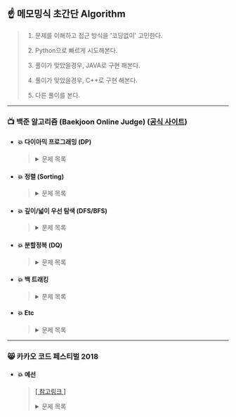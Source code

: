 ## :point_up: 메모밍식 초간단 Algorithm
>
> 1. 문제를 이해하고 접근 방식을 '코딩없이' 고민한다.
>
> 2. Python으로 빠르게 시도해본다.
>
> 3. 풀이가 맞았을경우, JAVA로 구현 해본다.
>
> 4. 풀이가 맞았을경우, C++로 구현 해본다.
>
> 5. 다른 풀이를 본다.

---------------------------------------------------------------------------------------

### :tv: 백준 알고리즘 (Baekjoon Online Judge) ([공식 사이트](https://www.acmicpc.net/))
- #### :boom: 다이아믹 프로그래밍 (DP)
  >
  ><details>
  ><summary>문제 목록</summary><br>
  ><table>
  ><thead>
  ><tr>
  ><th align="center">문제번호</th>
  ><th align="center">Python</th>
  ><th align="center">JAVA</th>
  ><th align="center">C++</th>
  ></tr>
  ></thead>
  ><tbody>
  ><tr>
  ><td align="center"></td>
  ><td align="center"></td>
  ><td align="center"></td>
  ><td align="center"></td>
  ></tr>
  ></tbody>
  ></table>
  ></details>
 
 
- #### :boom: 정렬 (Sorting)
  >
  ><details>
  ><summary>문제 목록</summary><br>
  ><table>
  ><thead>
  ><tr>
  ><th align="center">문제번호</th>
  ><th align="center">Python</th>
  ><th align="center">JAVA</th>
  ><th align="center">C++</th>
  ></tr>
  ></thead>
  ><tbody>
  ><tr>
  ><td align="center"></td>
  ><td align="center"></td>
  ><td align="center"></td>
  ><td align="center"></td>
  ></tr>
  ></tbody>
  ></table>
  ></details>


- #### :boom: 깊이/넓이 우선 탐색 (DFS/BFS)
  >
  ><details>
  ><summary>문제 목록</summary><br>
  ><table>
  ><thead>
  ><tr>
  ><th align="center">문제번호</th>
  ><th align="center">Python</th>
  ><th align="center">JAVA</th>
  ><th align="center">C++</th>
  ></tr>
  ></thead>
  ><tbody>
  ><tr>
  ><td align="center">11724</td>
  ><td align="center"></td>
  ><td align="center"></td>
  ><td align="center"><a href="Backjoon/11724/bj_11724.cpp">Code</a></td>
  ></tr>
  ><tr>
  ><td align="center">2644</td>
  ><td align="center"></td>
  ><td align="center"></td>
  ><td align="center"><a href="Backjoon/2644/bj_2644.cpp">Code</a></td>
  ></tr>
  ></tbody>
  ></table>
  ></details>
  
  
- #### :boom: 분할정복 (DQ)
  >
  ><details>
  ><summary>문제 목록</summary><br>
  ><table>
  ><thead>
  ><tr>
  ><th align="center">문제번호</th>
  ><th align="center">Python</th>
  ><th align="center">JAVA</th>
  ><th align="center">C++</th>
  ></tr>
  ></thead>
  ><tbody>
  ><tr>
  ><td align="center">2261</td>
  ><td align="center"></td>
  ><td align="center"></td>
  ><td align="center"><a href="Backjoon/2261/bj_2261.cpp">Code</a></td>
  ></tr>
  ></tbody>
  ></table>
  ></details>
  
  
- #### :boom: 백 트래킹
  >
  ><details>
  ><summary>문제 목록</summary><br>
  ><table>
  ><thead>
  ><tr>
  ><th align="center">문제번호</th>
  ><th align="center">Python</th>
  ><th align="center">JAVA</th>
  ><th align="center">C++</th>
  ></tr>
  ></thead>
  ><tbody>
  ><tr>
  ><td align="center">1759</td>
  ><td align="center"><a href="Backjoon/1759/bj_1759.py">Code</a></td>
  ><td align="center"></td>
  ><td align="center"></td>
  ></tr>
  ></tbody>
  ></table>
  ></details>
  
- #### :boom: Etc
  >
  ><details>
  ><summary>문제 목록</summary><br>
  ><table>
  ><thead>
  ><tr>
  ><th align="center">문제번호</th>
  ><th align="center">Python</th>
  ><th align="center">JAVA</th>
  ><th align="center">C++</th>
  ></tr>
  ></thead>
  ><tbody>
  ><tr>
  ><td align="center">1743</td>
  ><td align="center"></td>
  ><td align="center"></td>
  ><td align="center"><a href="Backjoon/1743/bj_1743.cpp">Code</a></td>
  ></tr>
  ></tbody>
  ></table>
  ></details>
  
---------------------------------------------------------------------------------------

### :smile_cat: 카카오 코드 페스티벌 2018 
- #### :boom: 예선
  > <a href="https://www.acmicpc.net/problem/15953">[ 참고링크 ]</a>
  ><details>
  ><summary>문제 목록</summary><br>
  ><table>
  ><thead>
  ><tr>
  ><th align="center">문제번호</th>
  ><th align="center">Python</th>
  ><th align="center">JAVA</th>
  ><th align="center">C++</th>
  ></tr>
  ></thead>
  ><tbody>
  ><tr>
  ><td align="center">15953</td>
  ><td align="center"></td>
  ><td align="center"></td>
  ><td align="center"></td>
  ></tr>
  ></tbody>
  ></table>
  ></details>
 


